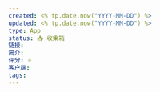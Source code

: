 ```yaml
---
created: <% tp.date.now("YYYY-MM-DD") %>
updated: <% tp.date.now("YYYY-MM-DD") %>
type: App
status: 📥 收集箱
链接:
简介:
评分: ⭐️
客户端:
tags:
---
```

## 